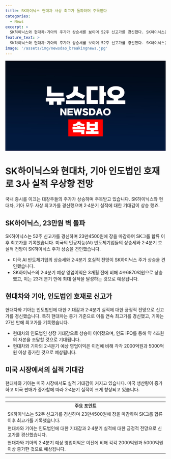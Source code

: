 ```yaml
---
title: SK하이닉스 현대차 사상 최고가 돌파하며 주목받다
categories:
  - News
excerpt: >
  SK하이닉스와 현대차·기아의 주가가 상승세를 보이며 52주 신고가를 경신했다. SK하이닉스는 23만4500원에 장을 마감하여 52주 신고가를 경신했고, 현대차와 기아도 최고가를 기록하며 시가총액 상위권을 차지했다. 미국의 인공지능(AI) 반도체기업의 상승과 2·4분기 호실적 전망이 투자심리에 긍정적인 영향을 끼치고 있다. 또한, 현대차의 인도법인 상장 기대감이 상승에 영향을 주고 있으며, 현대차와 기아의 2·4분기 예상 영업이익도 증가하고 있다. 이러한 기업의 긍정적인 동향이 시장의 주목을 받고 있다.
feature_text: >
  SK하이닉스와 현대차·기아의 주가가 상승세를 보이며 52주 신고가를 경신했다. SK하이닉스는 23만4500원에 장을 마감하여 52주 신고가를 경신했고, 현대차와 기아도 최고가를 기록하며 시가총액 상위권을 차지했다. 미국의 인공지능(AI) 반도체기업의 상승과 2·4분기 호실적 전망이 투자심리에 긍정적인 영향을 끼치고 있다. 또한, 현대차의 인도법인 상장 기대감이 상승에 영향을 주고 있으며, 현대차와 기아의 2·4분기 예상 영업이익도 증가하고 있다. 이러한 기업의 긍정적인 동향이 시장의 주목을 받고 있다.
image: '/assets/img/newsdao_breakingnews.jpg'
---
```


<p><img src="/assets/img/newsdao_breakingnews.jpg" alt="implanttips 속보" /></p>

<h1 data-ke-size="size26">SK하이닉스와 현대차, 기아 인도법인 호재로 3사 실적 우상향 전망</h1>

<p data-ke-size="size16">국내 증시를 이끄는 대장주들의 주가가 상승하며 주목받고 있습니다. SK하이닉스와 현대차, 기아 모두 사상 최고가를 경신했으며 2·4분기 실적에 대한 기대감이 상승 했죠.</p>

<h2 data-ke-size="size23">SK하이닉스, 23만원 벽 돌파</h2>

<p data-ke-size="size16">SK하이닉스는 52주 신고가를 경신하며 23만4500원에 장을 마감하여 SK그룹 합류 이후 최고가를 기록했습니다. 미국의 인공지능(AI) 반도체기업들의 상승세와 2·4분기 호실적 전망이 SK하이닉스 주가 상승을 견인했습니다.</p>

<ul>
    <li>미국 AI 반도체기업의 상승세와 2·4분기 호실적 전망이 SK하이닉스 주가 상승을 견인했습니다.</li>
    <li>SK하이닉스의 2·4분기 예상 영업이익은 3개월 전에 비해 4조6870억원으로 상승했고, 이는 23개 분기 만에 최대 실적을 달성하는 것으로 예상됩니다.</li>
</ul>

<h2 data-ke-size="size23">현대차와 기아, 인도법인 호재로 신고가</h2>

<p data-ke-size="size16">현대차와 기아는 인도법인에 대한 기대감과 2·4분기 실적에 대한 긍정적 전망으로 신고가를 경신했습니다. 특히 현대차는 종가 기준으로 이틀 연속 최고가를 경신했고, 기아는 27년 만에 최고가를 기록했습니다.</p>

<ul>
    <li>현대차의 인도법인 상장 기대감으로 상승이 이어졌으며, 인도 IPO를 통해 약 4조원의 자본을 조달할 것으로 기대됩니다.</li>
    <li>현대차와 기아의 2·4분기 예상 영업이익은 이전에 비해 각각 2000억원과 5000억원 이상 증가한 것으로 예상됩니다.</li>
</ul>

<h2 data-ke-size="size23">미국 시장에서의 실적 기대감</h2>

<p data-ke-size="size16">현대차와 기아는 미국 시장에서도 실적 기대감이 커지고 있습니다. 미국 생산량이 증가하고 미국 판매가 증가함에 따라 2·4분기 실적이 크게 향상되고 있습니다.</p>

<hr>

<table>
    <tr>
        <td style="text-align: center; height: 17px;"><b>주요 포인트</b></td>
    </tr>
    <tr>
        <td>SK하이닉스는 52주 신고가를 경신하며 23만4500원에 장을 마감하여 SK그룹 합류 이후 최고가를 기록했습니다.</td>
    </tr>
    <tr>
        <td>현대차와 기아는 인도법인에 대한 기대감과 2·4분기 실적에 대한 긍정적 전망으로 신고가를 경신했습니다.</td>
    </tr>
    <tr>
        <td>현대차와 기아의 2·4분기 예상 영업이익은 이전에 비해 각각 2000억원과 5000억원 이상 증가한 것으로 예상됩니다.</td>
    </tr>
</table>

<p data-ke-size="size16">&nbsp;</p>

